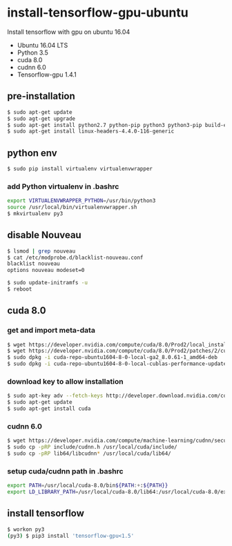 # install-tensorflow-gpu-ubuntu
Install tensorflow with gpu on ubuntu 16.04
- Ubuntu 16.04 LTS
- Python 3.5
- cuda 8.0
- cudnn 6.0
- Tensorflow-gpu 1.4.1

## pre-installation
```bash
$ sudo apt-get update
$ sudo agt-get upgrade
$ sudo apt-get install python2.7 python-pip python3 python3-pip build-essential
$ sudo apt-get install linux-headers-4.4.0-116-generic
```
## python env
```bash
$ sudo pip install virtualenv virtualenvwrapper
```
### add Python virtualenv in .bashrc
```bash
export VIRTUALENVWRAPPER_PYTHON=/usr/bin/python3
source /usr/local/bin/virtualenvwrapper.sh
$ mkvirtualenv py3
```
## disable Nouveau
```bash
$ lsmod | grep nouveau
$ cat /etc/modprobe.d/blacklist-nouveau.conf
blacklist nouveau
options nouveau modeset=0
```
```bash
$ sudo update-initramfs -u
$ reboot
```
## cuda 8.0
### get and import meta-data
```bash
$ wget https://developer.nvidia.com/compute/cuda/8.0/Prod2/local_installers/cuda-repo-ubuntu1604-8-0-local-ga2_8.0.61-1_amd64-deb
$ wget https://developer.nvidia.com/compute/cuda/8.0/Prod2/patches/2/cuda-repo-ubuntu1604-8-0-local-cublas-performance-update_8.0.61-1_amd64-deb
$ sudo dpkg -i cuda-repo-ubuntu1604-8-0-local-ga2_8.0.61-1_amd64-deb
$ sudo dpkg -i cuda-repo-ubuntu1604-8-0-local-cublas-performance-update_8.0.61-1_amd64-deb
```
### download key to allow installation
```bash
$ sudo apt-key adv --fetch-keys http://developer.download.nvidia.com/compute/cuda/repos/ubuntu1604/x86_64/7fa2af80.pub
$ sudo apt-get update
$ sudo apt-get install cuda
```
### cudnn 6.0
```bash
$ wget https://developer.nvidia.com/compute/machine-learning/cudnn/secure/v6/prod/8.0_20170307/cudnn-8.0-linux-x64-v6.0-tgz
$ sudo cp -pRP include/cudnn.h /usr/local/cuda/include/
$ sudo cp -pRP lib64/libcudnn* /usr/local/cuda/lib64/
```
### setup cuda/cudnn path in .bashrc
```bash
export PATH=/usr/local/cuda-8.0/bin${PATH:+:${PATH}}
export LD_LIBRARY_PATH=/usr/local/cuda-8.0/lib64:/usr/local/cuda-8.0/extras/CUPTI/lib64${LD_LIBRARY_PATH:+:${LD_LIBRARY_PATH}}
```
## install tensorflow
```bash
$ workon py3
(py3) $ pip3 install 'tensorflow-gpu<1.5'
```